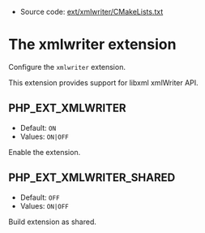 <!-- This is auto-generated file. -->
* Source code: [ext/xmlwriter/CMakeLists.txt](https://github.com/petk/php-build-system/blob/master/cmake/ext/xmlwriter/CMakeLists.txt)

# The xmlwriter extension

Configure the `xmlwriter` extension.

This extension provides support for libxml xmlWriter API.

## PHP_EXT_XMLWRITER

* Default: `ON`
* Values: `ON|OFF`

Enable the extension.

## PHP_EXT_XMLWRITER_SHARED

* Default: `OFF`
* Values: `ON|OFF`

Build extension as shared.
